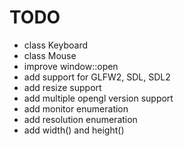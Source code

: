 TODO
====

* class Keyboard
* class Mouse
* improve window::open
* add support for GLFW2, SDL, SDL2
* add resize support
* add multiple opengl version support
* add monitor enumeration
* add resolution enumeration
* add width() and height()
